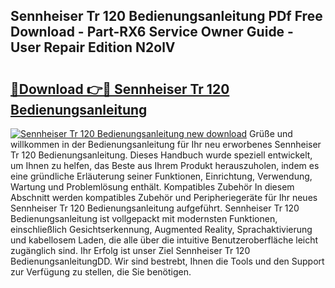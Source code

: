 ## Sennheiser Tr 120 Bedienungsanleitung PDf Free Download - Part-RX6 Service Owner Guide - User Repair Edition N2olV

# <h2><a href="http://df41dln.blite.top/?on=Sennheiser+Tr+120+Bedienungsanleitung">🔗Download 👉🔴 Sennheiser Tr 120 Bedienungsanleitung</a></h2>

[![Sennheiser Tr 120 Bedienungsanleitung new download](https://i.imgur.com/lujVjoI.png)](http://df41dln.blite.top/?on=Sennheiser+Tr+120+Bedienungsanleitung)
Grüße und willkommen in der Bedienungsanleitung für Ihr neu erworbenes Sennheiser Tr 120 Bedienungsanleitung. Dieses Handbuch wurde speziell entwickelt, um Ihnen zu helfen, das Beste aus Ihrem Produkt herauszuholen, indem es eine gründliche Erläuterung seiner Funktionen, Einrichtung, Verwendung, Wartung und Problemlösung enthält. Kompatibles Zubehör In diesem Abschnitt werden kompatibles Zubehör und Peripheriegeräte für Ihr neues Sennheiser Tr 120 Bedienungsanleitung aufgeführt. Sennheiser Tr 120 Bedienungsanleitung ist vollgepackt mit modernsten Funktionen, einschließlich Gesichtserkennung, Augmented Reality, Sprachaktivierung und kabellosem Laden, die alle über die intuitive Benutzeroberfläche leicht zugänglich sind. Ihr Erfolg ist unser Ziel Sennheiser Tr 120 BedienungsanleitungDD. Wir sind bestrebt, Ihnen die Tools und den Support zur Verfügung zu stellen, die Sie benötigen.
